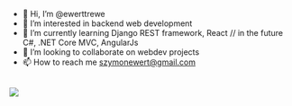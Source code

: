- 👋 Hi, I’m @ewerttrewe
- 👀 I’m interested in backend web development
- 🌱 I’m currently learning Django REST framework, React // in the future C#, .NET Core MVC, AngularJs  
- 💞️ I’m looking to collaborate on webdev projects
- 📫 How to reach me szymonewert@gmail.com
<br>
<img src="https://github-readme-stats.vercel.app/api?username=ewerttrewe&&show_icons=true&title_color=ffffff&icon_color=bb2acf&text_color=daf7dc&bg_color=151515">
